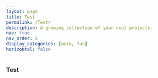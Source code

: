 ```yaml
---
layout: page
title: Test
permalink: /Test/
description: A growing collection of your cool projects.
nav: true
nav_order: 5
display_categories: [work, fun]
horizontal: false
---
```


### Test
